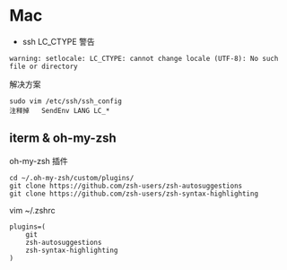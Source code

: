 # Mac

- ssh LC_CTYPE 警告
```
warning: setlocale: LC_CTYPE: cannot change locale (UTF-8): No such file or directory
```

解决方案
```
sudo vim /etc/ssh/ssh_config
注释掉   SendEnv LANG LC_*
```

## iterm & oh-my-zsh

oh-my-zsh 插件
```
cd ~/.oh-my-zsh/custom/plugins/
git clone https://github.com/zsh-users/zsh-autosuggestions
git clone https://github.com/zsh-users/zsh-syntax-highlighting
```

vim ~/.zshrc
```
plugins=(
    git
    zsh-autosuggestions
    zsh-syntax-highlighting
)
```
